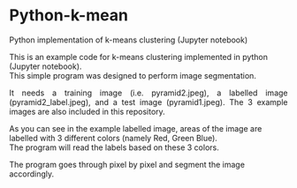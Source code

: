 # Python-k-mean
Python implementation of k-means clustering (Jupyter notebook)

This is an example code for k-means clustering implemented in python (Jupyter notebook).<br/>
This simple program was designed to perform image segmentation.<br/>
<p align="justify">It needs a training image (i.e. pyramid2.jpeg), a labelled image (pyramid2_label.jpeg), and a test image (pyramid1.jpeg). The 3 example images are also included in this repository.</p>
As you can see in the example labelled image, areas of the image are labelled with 3 different colors (namely Red, Green Blue).<br/>
The program will read the labels based on these 3 colors. <br/>

The program goes through pixel by pixel and segment the image accordingly.<br/>
